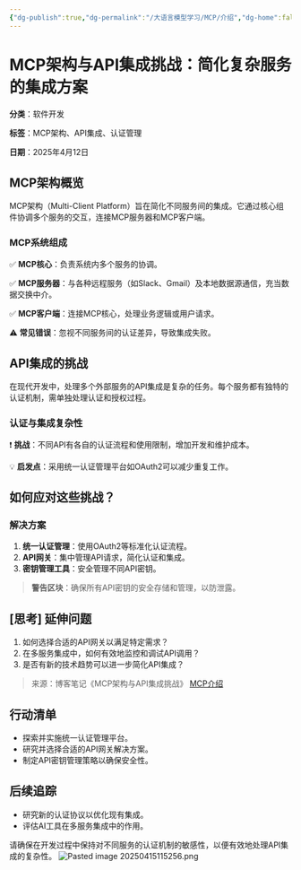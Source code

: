 ```yaml
---
{"dg-publish":true,"dg-permalink":"/大语言模型学习/MCP/介绍","dg-home":false,"dg-description":"在此输入笔记的描述","dg-hide":false,"dg-hide-title":false,"dg-show-backlinks":true,"dg-show-local-graph":true,"dg-show-inline-title":true,"dg-pinned":false,"dg-passphrase":"在此输入访问密码","dg-enable-mathjax":false,"dg-enable-mermaid":false,"dg-enable-uml":false,"dg-note-icon":0,"dg-enable-dataview":false,"tags":["NLP"],"permalink":"/大语言模型学习/MCP/介绍/","dgShowBacklinks":true,"dgShowLocalGraph":true,"dgShowInlineTitle":true,"dgPassFrontmatter":true,"noteIcon":0,"created":"2025-04-15T11:14:18.478+08:00","updated":"2025-04-15T11:57:38.716+08:00"}
---
```




# MCP架构与API集成挑战：简化复杂服务的集成方案
**分类**：软件开发

**标签**：MCP架构、API集成、认证管理

**日期**：2025年4月12日

## MCP架构概览
MCP架构（Multi-Client Platform）旨在简化不同服务间的集成。它通过核心组件协调多个服务的交互，连接MCP服务器和MCP客户端。

### MCP系统组成
✅ **MCP核心**：负责系统内多个服务的协调。

✅ **MCP服务器**：与各种远程服务（如Slack、Gmail）及本地数据源通信，充当数据交换中介。

✅ **MCP客户端**：连接MCP核心，处理业务逻辑或用户请求。

⚠ **常见错误**：忽视不同服务间的认证差异，导致集成失败。


## API集成的挑战
在现代开发中，处理多个外部服务的API集成是复杂的任务。每个服务都有独特的认证机制，需单独处理认证和授权过程。

### 认证与集成复杂性
❗ **挑战**：不同API有各自的认证流程和使用限制，增加开发和维护成本。

💡 **启发点**：采用统一认证管理平台如OAuth2可以减少重复工作。


## 如何应对这些挑战？

### 解决方案
1. **统一认证管理**：使用OAuth2等标准化认证流程。
2. **API网关**：集中管理API请求，简化认证和集成。
3. **密钥管理工具**：安全管理不同API密钥。

> **警告区块**：确保所有API密钥的安全存储和管理，以防泄露。


## [思考] 延伸问题
1. 如何选择合适的API网关以满足特定需求？
2. 在多服务集成中，如何有效地监控和调试API调用？
3. 是否有新的技术趋势可以进一步简化API集成？

> 来源：博客笔记《MCP架构与API集成挑战》
 [ MCP介绍](https://modelcontextprotocol.io/introduction)


## 行动清单
- 探索并实施统一认证管理平台。
- 研究并选择合适的API网关解决方案。
- 制定API密钥管理策略以确保安全性。


## 后续追踪
- 研究新的认证协议以优化现有集成。
- 评估AI工具在多服务集成中的作用。

请确保在开发过程中保持对不同服务的认证机制的敏感性，以便有效地处理API集成的复杂性。
![Pasted image 20250415115256.png](/img/user/%E9%99%84%E4%BB%B6/Pasted%20image%2020250415115256.png)

